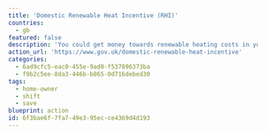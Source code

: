 ```yaml
---
title: 'Domestic Renewable Heat Incentive (RHI)'
countries:
  - gb
featured: false
description: 'You could get money towards renewable heating costs in your home. You can claim for biomass boilers, solar water heating, heat pumps. Payments are made for 7 years and are based on the amount of renewable heat made by your heating system.'
action_url: 'https://www.gov.uk/domestic-renewable-heat-incentive'
categories:
  - 6ad9cfc5-eac0-455e-9ad0-f537896373ba
  - f9b2c5ee-8da3-446b-b865-0d716debed30
tags:
  - home-owner
  - shift
  - save
blueprint: action
id: 6f3bae6f-7fa7-49e3-95ec-ce4369d4d193
---
```

